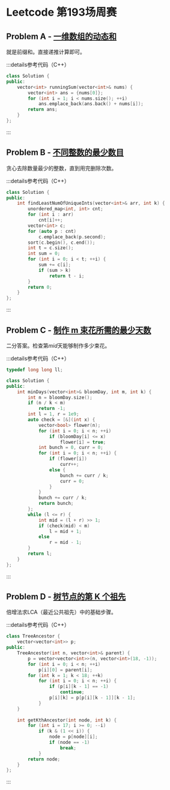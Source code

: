 # Leetcode 第193场周赛

## Problem A - [一维数组的动态和](https://leetcode.cn/problems/running-sum-of-1d-array/)

就是前缀和。直接递推计算即可。

:::details参考代码（C++）

```cpp
class Solution {
public:
    vector<int> runningSum(vector<int>& nums) {
        vector<int> ans = {nums[0]};
        for (int i = 1; i < nums.size(); ++i)
            ans.emplace_back(ans.back() + nums[i]);
        return ans;
    }
};
```

:::

## Problem B - [不同整数的最少数目](https://leetcode.cn/problems/least-number-of-unique-integers-after-k-removals/)

贪心去除数量最少的整数，直到用完删除次数。

:::details参考代码（C++）

```cpp
class Solution {
public:
    int findLeastNumOfUniqueInts(vector<int>& arr, int k) {
        unordered_map<int, int> cnt;
        for (int i : arr)
            cnt[i]++;
        vector<int> c;
        for (auto p : cnt)
            c.emplace_back(p.second);
        sort(c.begin(), c.end());
        int t = c.size();
        int sum = 0;
        for (int i = 0; i < t; ++i) {
            sum += c[i];
            if (sum > k)
                return t - i;
        }
        return 0;
    }
};
```

:::

## Problem C - [制作 m 束花所需的最少天数](https://leetcode.cn/problems/minimum-number-of-days-to-make-m-bouquets/)

二分答案。检查第$mid$天能够制作多少束花。

:::details参考代码（C++）

```cpp
typedef long long ll;

class Solution {
public:
    int minDays(vector<int>& bloomDay, int m, int k) {
        int n = bloomDay.size();
        if (n / k < m)
            return -1;
        int l = 1, r = 1e9;
        auto check = [&](int x) {
            vector<bool> flower(n);
            for (int i = 0; i < n; ++i)
                if (bloomDay[i] <= x)
                    flower[i] = true;
            int bunch = 0, curr = 0;
            for (int i = 0; i < n; ++i) {
                if (flower[i])
                    curr++;
                else {
                    bunch += curr / k;
                    curr = 0;
                }
            }
            bunch += curr / k;
            return bunch;
        };
        while (l <= r) {
            int mid = (l + r) >> 1;
            if (check(mid) < m)
                l = mid + 1;
            else
                r = mid - 1;
        }
        return l;
    }
};
```

:::

## Problem D - [树节点的第 K 个祖先](https://leetcode.cn/problems/kth-ancestor-of-a-tree-node/)

倍增法求LCA（最近公共祖先）中的基础步骤。

:::details参考代码（C++）

```cpp
class TreeAncestor {
    vector<vector<int>> p;
public:
    TreeAncestor(int n, vector<int>& parent) {
        p = vector<vector<int>>(n, vector<int>(18, -1));
        for (int i = 0; i < n; ++i)
            p[i][0] = parent[i];
        for (int k = 1; k < 18; ++k)
            for (int i = 0; i < n; ++i) {
                if (p[i][k - 1] == -1)
                    continue;
                p[i][k] = p[p[i][k - 1]][k - 1];
            }
    }
    
    int getKthAncestor(int node, int k) {
        for (int i = 17; i >= 0; --i)
            if (k & (1 << i)) {
                node = p[node][i];
                if (node == -1)
                    break;
            }
        return node;
    }
};
```

:::
